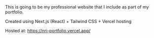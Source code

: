 This is going to be my professional website that I include as part of my portfolio.

Created using Next.js (React) + Tailwind CSS + Vercel hosting

Hosted at: https://nri-portfolio.vercel.app/